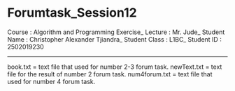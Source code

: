 # Forumtask_Session12
Course : Algorithm and Programming Exercise_
Lecture : Mr. Jude_
Student Name : Christopher Alexander Tjiandra_
Student Class : L1BC_
Student ID : 2502019230


--------------

book.txt = text file that used for number 2-3 forum task.
newText.txt = text file for the result of number 2 forum task.
num4forum.txt = text file that used for number 4 forum task.
